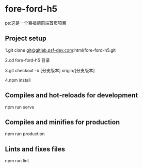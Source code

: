# fore-ford-h5

ps:这是一个百福德前端首页项目

## Project setup

1.git clone git@gitlab.psf-dev.com:html/fore-ford-h5.git

2.cd fore-ford-h5 目录

3.git checkout -b [分支版本] origin/[分支版本]

4.npm install

## Compiles and hot-reloads for development

npm run serve

## Compiles and minifies for production

npm run production

## Lints and fixes files

npm run lint

